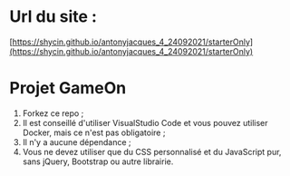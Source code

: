 # Url du site :
[https://shycin.github.io/antonyjacques_4_24092021/starterOnly](https://shycin.github.io/antonyjacques_4_24092021/starterOnly)

# Projet GameOn
1. Forkez ce repo ;
2. Il est conseillé d'utiliser VisualStudio Code et vous pouvez utiliser Docker, mais ce n'est pas obligatoire ;
3. Il n'y a aucune dépendance ;
4. Vous ne devez utiliser que du CSS personnalisé et du JavaScript pur, sans jQuery, Bootstrap ou autre librairie.
